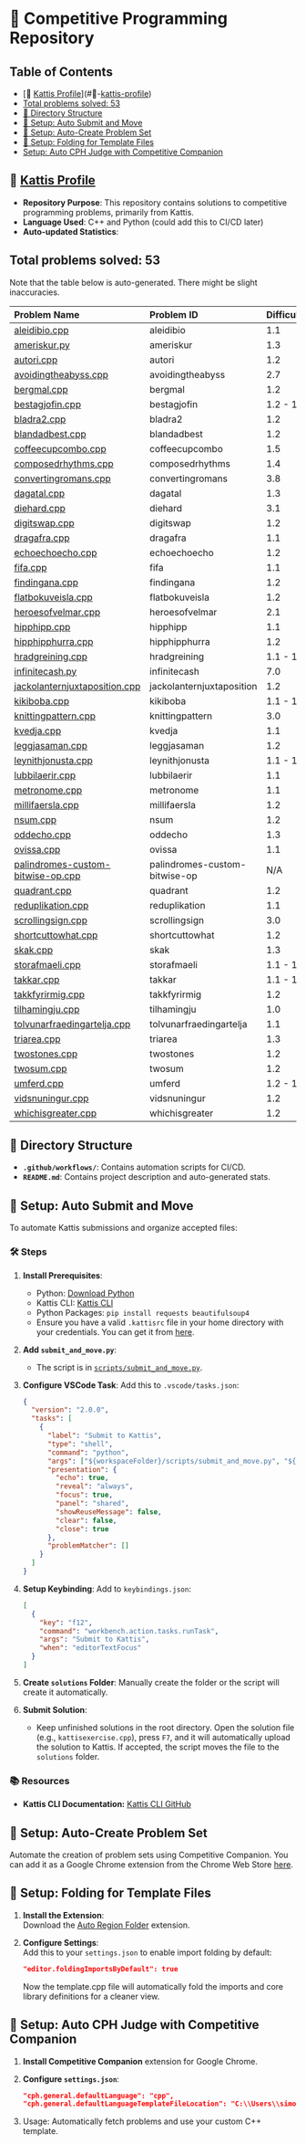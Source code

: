 # 🌟 Competitive Programming Repository

<!-- START_TABLE_OF_CONTENTS -->
## Table of Contents
- [🔗 [Kattis Profile](https://open.kattis.com/users/simon-winther-albertsen)](#🔗-[kattis-profile](https//open.kattis.com/users/simon-winther-albertsen))
- [Total problems solved: 53](#total-problems-solved-53)
- [📂 Directory Structure](#📂-directory-structure)
- [🔧 Setup: Auto Submit and Move](#🔧-setup-auto-submit-and-move)
- [🔧 Setup: Auto-Create Problem Set](#🔧-setup-auto-create-problem-set)
- [🔧 Setup: Folding for Template Files](#🔧-setup-folding-for-template-files)
- [Setup: Auto CPH Judge with Competitive Companion](#setup-auto-cph-judge-with-competitive-companion)
<!-- END_TABLE_OF_CONTENTS -->

## 🔗 [Kattis Profile](https://open.kattis.com/users/simon-winther-albertsen)

- **Repository Purpose**: This repository contains solutions to competitive programming problems, primarily from Kattis.
- **Language Used**: C++ and Python (could add this to CI/CD later)
- **Auto-updated Statistics**:

<!-- START_SOLVED_STATS -->
## Total problems solved: 53

Note that the table below is auto-generated. There might be slight inaccuracies.

| Problem Name                                                                                        | Problem ID                    | Difficulty | Languages                                                                                                                                           |
| :-------------------------------------------------------------------------------------------------- | :---------------------------- | :--------- | :-------------------------------------------------------------------------------------------------------------------------------------------------- |
| [aleidibio.cpp](https://open.kattis.com/problems/aleidibio)                                         | aleidibio                     | 1.1        | [![cpp](https://github.com/abrahamcalf/programming-languages-logos/blob/master/src/cpp/cpp_24x24.png)](solutions/aleidibio.cpp)                     |
| [ameriskur.py](https://open.kattis.com/problems/ameriskur)                                          | ameriskur                     | 1.3        | [![py](https://github.com/abrahamcalf/programming-languages-logos/blob/master/src/python/python_24x24.png)](solutions/ameriskur.py)                 |
| [autori.cpp](https://open.kattis.com/problems/autori)                                               | autori                        | 1.2        | [![cpp](https://github.com/abrahamcalf/programming-languages-logos/blob/master/src/cpp/cpp_24x24.png)](solutions/autori.cpp)                        |
| [avoidingtheabyss.cpp](https://open.kattis.com/problems/avoidingtheabyss)                           | avoidingtheabyss              | 2.7        | [![cpp](https://github.com/abrahamcalf/programming-languages-logos/blob/master/src/cpp/cpp_24x24.png)](solutions/avoidingtheabyss.cpp)              |
| [bergmal.cpp](https://open.kattis.com/problems/bergmal)                                             | bergmal                       | 1.2        | [![cpp](https://github.com/abrahamcalf/programming-languages-logos/blob/master/src/cpp/cpp_24x24.png)](solutions/bergmal.cpp)                       |
| [bestagjofin.cpp](https://open.kattis.com/problems/bestagjofin)                                     | bestagjofin                   | 1.2 - 1.3  | [![cpp](https://github.com/abrahamcalf/programming-languages-logos/blob/master/src/cpp/cpp_24x24.png)](solutions/bestagjofin.cpp)                   |
| [bladra2.cpp](https://open.kattis.com/problems/bladra2)                                             | bladra2                       | 1.2        | [![cpp](https://github.com/abrahamcalf/programming-languages-logos/blob/master/src/cpp/cpp_24x24.png)](solutions/bladra2.cpp)                       |
| [blandadbest.cpp](https://open.kattis.com/problems/blandadbest)                                     | blandadbest                   | 1.2        | [![cpp](https://github.com/abrahamcalf/programming-languages-logos/blob/master/src/cpp/cpp_24x24.png)](solutions/blandadbest.cpp)                   |
| [coffeecupcombo.cpp](https://open.kattis.com/problems/coffeecupcombo)                               | coffeecupcombo                | 1.5        | [![cpp](https://github.com/abrahamcalf/programming-languages-logos/blob/master/src/cpp/cpp_24x24.png)](solutions/coffeecupcombo.cpp)                |
| [composedrhythms.cpp](https://open.kattis.com/problems/composedrhythms)                             | composedrhythms               | 1.4        | [![cpp](https://github.com/abrahamcalf/programming-languages-logos/blob/master/src/cpp/cpp_24x24.png)](solutions/composedrhythms.cpp)               |
| [convertingromans.cpp](https://open.kattis.com/problems/convertingromans)                           | convertingromans              | 3.8        | [![cpp](https://github.com/abrahamcalf/programming-languages-logos/blob/master/src/cpp/cpp_24x24.png)](solutions/convertingromans.cpp)              |
| [dagatal.cpp](https://open.kattis.com/problems/dagatal)                                             | dagatal                       | 1.3        | [![cpp](https://github.com/abrahamcalf/programming-languages-logos/blob/master/src/cpp/cpp_24x24.png)](solutions/dagatal.cpp)                       |
| [diehard.cpp](https://open.kattis.com/problems/diehard)                                             | diehard                       | 3.1        | [![cpp](https://github.com/abrahamcalf/programming-languages-logos/blob/master/src/cpp/cpp_24x24.png)](solutions/diehard.cpp)                       |
| [digitswap.cpp](https://open.kattis.com/problems/digitswap)                                         | digitswap                     | 1.2        | [![cpp](https://github.com/abrahamcalf/programming-languages-logos/blob/master/src/cpp/cpp_24x24.png)](solutions/digitswap.cpp)                     |
| [dragafra.cpp](https://open.kattis.com/problems/dragafra)                                           | dragafra                      | 1.1        | [![cpp](https://github.com/abrahamcalf/programming-languages-logos/blob/master/src/cpp/cpp_24x24.png)](solutions/dragafra.cpp)                      |
| [echoechoecho.cpp](https://open.kattis.com/problems/echoechoecho)                                   | echoechoecho                  | 1.2        | [![cpp](https://github.com/abrahamcalf/programming-languages-logos/blob/master/src/cpp/cpp_24x24.png)](solutions/echoechoecho.cpp)                  |
| [fifa.cpp](https://open.kattis.com/problems/fifa)                                                   | fifa                          | 1.1        | [![cpp](https://github.com/abrahamcalf/programming-languages-logos/blob/master/src/cpp/cpp_24x24.png)](solutions/fifa.cpp)                          |
| [findingana.cpp](https://open.kattis.com/problems/findingana)                                       | findingana                    | 1.2        | [![cpp](https://github.com/abrahamcalf/programming-languages-logos/blob/master/src/cpp/cpp_24x24.png)](solutions/findingana.cpp)                    |
| [flatbokuveisla.cpp](https://open.kattis.com/problems/flatbokuveisla)                               | flatbokuveisla                | 1.2        | [![cpp](https://github.com/abrahamcalf/programming-languages-logos/blob/master/src/cpp/cpp_24x24.png)](solutions/flatbokuveisla.cpp)                |
| [heroesofvelmar.cpp](https://open.kattis.com/problems/heroesofvelmar)                               | heroesofvelmar                | 2.1        | [![cpp](https://github.com/abrahamcalf/programming-languages-logos/blob/master/src/cpp/cpp_24x24.png)](solutions/heroesofvelmar.cpp)                |
| [hipphipp.cpp](https://open.kattis.com/problems/hipphipp)                                           | hipphipp                      | 1.1        | [![cpp](https://github.com/abrahamcalf/programming-languages-logos/blob/master/src/cpp/cpp_24x24.png)](solutions/hipphipp.cpp)                      |
| [hipphipphurra.cpp](https://open.kattis.com/problems/hipphipphurra)                                 | hipphipphurra                 | 1.2        | [![cpp](https://github.com/abrahamcalf/programming-languages-logos/blob/master/src/cpp/cpp_24x24.png)](solutions/hipphipphurra.cpp)                 |
| [hradgreining.cpp](https://open.kattis.com/problems/hradgreining)                                   | hradgreining                  | 1.1 - 1.2  | [![cpp](https://github.com/abrahamcalf/programming-languages-logos/blob/master/src/cpp/cpp_24x24.png)](solutions/hradgreining.cpp)                  |
| [infinitecash.py](https://open.kattis.com/problems/infinitecash)                                    | infinitecash                  | 7.0        | [![py](https://github.com/abrahamcalf/programming-languages-logos/blob/master/src/python/python_24x24.png)](solutions/infinitecash.py)              |
| [jackolanternjuxtaposition.cpp](https://open.kattis.com/problems/jackolanternjuxtaposition)         | jackolanternjuxtaposition     | 1.2        | [![cpp](https://github.com/abrahamcalf/programming-languages-logos/blob/master/src/cpp/cpp_24x24.png)](solutions/jackolanternjuxtaposition.cpp)     |
| [kikiboba.cpp](https://open.kattis.com/problems/kikiboba)                                           | kikiboba                      | 1.1 - 1.3  | [![cpp](https://github.com/abrahamcalf/programming-languages-logos/blob/master/src/cpp/cpp_24x24.png)](solutions/kikiboba.cpp)                      |
| [knittingpattern.cpp](https://open.kattis.com/problems/knittingpattern)                             | knittingpattern               | 3.0        | [![cpp](https://github.com/abrahamcalf/programming-languages-logos/blob/master/src/cpp/cpp_24x24.png)](solutions/knittingpattern.cpp)               |
| [kvedja.cpp](https://open.kattis.com/problems/kvedja)                                               | kvedja                        | 1.1        | [![cpp](https://github.com/abrahamcalf/programming-languages-logos/blob/master/src/cpp/cpp_24x24.png)](solutions/kvedja.cpp)                        |
| [leggjasaman.cpp](https://open.kattis.com/problems/leggjasaman)                                     | leggjasaman                   | 1.2        | [![cpp](https://github.com/abrahamcalf/programming-languages-logos/blob/master/src/cpp/cpp_24x24.png)](solutions/leggjasaman.cpp)                   |
| [leynithjonusta.cpp](https://open.kattis.com/problems/leynithjonusta)                               | leynithjonusta                | 1.1 - 1.3  | [![cpp](https://github.com/abrahamcalf/programming-languages-logos/blob/master/src/cpp/cpp_24x24.png)](solutions/leynithjonusta.cpp)                |
| [lubbilaerir.cpp](https://open.kattis.com/problems/lubbilaerir)                                     | lubbilaerir                   | 1.1        | [![cpp](https://github.com/abrahamcalf/programming-languages-logos/blob/master/src/cpp/cpp_24x24.png)](solutions/lubbilaerir.cpp)                   |
| [metronome.cpp](https://open.kattis.com/problems/metronome)                                         | metronome                     | 1.1        | [![cpp](https://github.com/abrahamcalf/programming-languages-logos/blob/master/src/cpp/cpp_24x24.png)](solutions/metronome.cpp)                     |
| [millifaersla.cpp](https://open.kattis.com/problems/millifaersla)                                   | millifaersla                  | 1.2        | [![cpp](https://github.com/abrahamcalf/programming-languages-logos/blob/master/src/cpp/cpp_24x24.png)](solutions/millifaersla.cpp)                  |
| [nsum.cpp](https://open.kattis.com/problems/nsum)                                                   | nsum                          | 1.2        | [![cpp](https://github.com/abrahamcalf/programming-languages-logos/blob/master/src/cpp/cpp_24x24.png)](solutions/nsum.cpp)                          |
| [oddecho.cpp](https://open.kattis.com/problems/oddecho)                                             | oddecho                       | 1.3        | [![cpp](https://github.com/abrahamcalf/programming-languages-logos/blob/master/src/cpp/cpp_24x24.png)](solutions/oddecho.cpp)                       |
| [ovissa.cpp](https://open.kattis.com/problems/ovissa)                                               | ovissa                        | 1.1        | [![cpp](https://github.com/abrahamcalf/programming-languages-logos/blob/master/src/cpp/cpp_24x24.png)](solutions/ovissa.cpp)                        |
| [palindromes-custom-bitwise-op.cpp](https://open.kattis.com/problems/palindromes-custom-bitwise-op) | palindromes-custom-bitwise-op | N/A        | [![cpp](https://github.com/abrahamcalf/programming-languages-logos/blob/master/src/cpp/cpp_24x24.png)](solutions/palindromes-custom-bitwise-op.cpp) |
| [quadrant.cpp](https://open.kattis.com/problems/quadrant)                                           | quadrant                      | 1.2        | [![cpp](https://github.com/abrahamcalf/programming-languages-logos/blob/master/src/cpp/cpp_24x24.png)](solutions/quadrant.cpp)                      |
| [reduplikation.cpp](https://open.kattis.com/problems/reduplikation)                                 | reduplikation                 | 1.1        | [![cpp](https://github.com/abrahamcalf/programming-languages-logos/blob/master/src/cpp/cpp_24x24.png)](solutions/reduplikation.cpp)                 |
| [scrollingsign.cpp](https://open.kattis.com/problems/scrollingsign)                                 | scrollingsign                 | 3.0        | [![cpp](https://github.com/abrahamcalf/programming-languages-logos/blob/master/src/cpp/cpp_24x24.png)](solutions/scrollingsign.cpp)                 |
| [shortcuttowhat.cpp](https://open.kattis.com/problems/shortcuttowhat)                               | shortcuttowhat                | 1.2        | [![cpp](https://github.com/abrahamcalf/programming-languages-logos/blob/master/src/cpp/cpp_24x24.png)](solutions/shortcuttowhat.cpp)                |
| [skak.cpp](https://open.kattis.com/problems/skak)                                                   | skak                          | 1.3        | [![cpp](https://github.com/abrahamcalf/programming-languages-logos/blob/master/src/cpp/cpp_24x24.png)](solutions/skak.cpp)                          |
| [storafmaeli.cpp](https://open.kattis.com/problems/storafmaeli)                                     | storafmaeli                   | 1.1 - 1.2  | [![cpp](https://github.com/abrahamcalf/programming-languages-logos/blob/master/src/cpp/cpp_24x24.png)](solutions/storafmaeli.cpp)                   |
| [takkar.cpp](https://open.kattis.com/problems/takkar)                                               | takkar                        | 1.1 - 1.2  | [![cpp](https://github.com/abrahamcalf/programming-languages-logos/blob/master/src/cpp/cpp_24x24.png)](solutions/takkar.cpp)                        |
| [takkfyrirmig.cpp](https://open.kattis.com/problems/takkfyrirmig)                                   | takkfyrirmig                  | 1.2        | [![cpp](https://github.com/abrahamcalf/programming-languages-logos/blob/master/src/cpp/cpp_24x24.png)](solutions/takkfyrirmig.cpp)                  |
| [tilhamingju.cpp](https://open.kattis.com/problems/tilhamingju)                                     | tilhamingju                   | 1.0        | [![cpp](https://github.com/abrahamcalf/programming-languages-logos/blob/master/src/cpp/cpp_24x24.png)](solutions/tilhamingju.cpp)                   |
| [tolvunarfraedingartelja.cpp](https://open.kattis.com/problems/tolvunarfraedingartelja)             | tolvunarfraedingartelja       | 1.1        | [![cpp](https://github.com/abrahamcalf/programming-languages-logos/blob/master/src/cpp/cpp_24x24.png)](solutions/tolvunarfraedingartelja.cpp)       |
| [triarea.cpp](https://open.kattis.com/problems/triarea)                                             | triarea                       | 1.3        | [![cpp](https://github.com/abrahamcalf/programming-languages-logos/blob/master/src/cpp/cpp_24x24.png)](solutions/triarea.cpp)                       |
| [twostones.cpp](https://open.kattis.com/problems/twostones)                                         | twostones                     | 1.2        | [![cpp](https://github.com/abrahamcalf/programming-languages-logos/blob/master/src/cpp/cpp_24x24.png)](solutions/twostones.cpp)                     |
| [twosum.cpp](https://open.kattis.com/problems/twosum)                                               | twosum                        | 1.2        | [![cpp](https://github.com/abrahamcalf/programming-languages-logos/blob/master/src/cpp/cpp_24x24.png)](solutions/twosum.cpp)                        |
| [umferd.cpp](https://open.kattis.com/problems/umferd)                                               | umferd                        | 1.2 - 1.3  | [![cpp](https://github.com/abrahamcalf/programming-languages-logos/blob/master/src/cpp/cpp_24x24.png)](solutions/umferd.cpp)                        |
| [vidsnuningur.cpp](https://open.kattis.com/problems/vidsnuningur)                                   | vidsnuningur                  | 1.2        | [![cpp](https://github.com/abrahamcalf/programming-languages-logos/blob/master/src/cpp/cpp_24x24.png)](solutions/vidsnuningur.cpp)                  |
| [whichisgreater.cpp](https://open.kattis.com/problems/whichisgreater)                               | whichisgreater                | 1.2        | [![cpp](https://github.com/abrahamcalf/programming-languages-logos/blob/master/src/cpp/cpp_24x24.png)](solutions/whichisgreater.cpp)                |

<!-- END_SOLVED_STATS -->

## 📂 Directory Structure

- **`.github/workflows/`**: Contains automation scripts for CI/CD.
- **`README.md`**: Contains project description and auto-generated stats.

## 🔧 Setup: Auto Submit and Move

To automate Kattis submissions and organize accepted files:

### 🛠️ Steps

1. **Install Prerequisites**:

   - Python: [Download Python](https://www.python.org/downloads/)
   - Kattis CLI: [Kattis CLI](https://github.com/kattis/kattis-cli)
   - Python Packages: `pip install requests beautifulsoup4`
   - Ensure you have a valid `.kattisrc` file in your home directory with your credentials. You can get it from [here](https://open.kattis.com/info/submit).

2. **Add `submit_and_move.py`**:

   - The script is in [`scripts/submit_and_move.py`](https://github.com/simonsejse/competitive_programming/blob/main/scripts/submit_and_move.py).

3. **Configure VSCode Task**:
   Add this to `.vscode/tasks.json`:

   ```json
   {
     "version": "2.0.0",
     "tasks": [
       {
         "label": "Submit to Kattis",
         "type": "shell",
         "command": "python",
         "args": ["${workspaceFolder}/scripts/submit_and_move.py", "${file}"],
         "presentation": {
           "echo": true,
           "reveal": "always",
           "focus": true,
           "panel": "shared",
           "showReuseMessage": false,
           "clear": false,
           "close": true
         },
         "problemMatcher": []
       }
     ]
   }
   ```

4. **Setup Keybinding**:
   Add to `keybindings.json`:

   ```json
   [
     {
       "key": "f12",
       "command": "workbench.action.tasks.runTask",
       "args": "Submit to Kattis",
       "when": "editorTextFocus"
     }
   ]
   ```

5. **Create `solutions` Folder**:
   Manually create the folder or the script will create it automatically.

6. **Submit Solution**:
   - Keep unfinished solutions in the root directory. Open the solution file (e.g., `kattisexercise.cpp`), press `F7`, and it will automatically upload the solution to Kattis. If accepted, the script moves the file to the `solutions` folder.

### 📚 Resources

- **Kattis CLI Documentation:** [Kattis CLI GitHub](https://github.com/kattis/kattis-cli)

## 🔧 Setup: Auto-Create Problem Set

Automate the creation of problem sets using Competitive Companion. You can add it as a Google Chrome extension from the Chrome Web Store [here](https://chromewebstore.google.com/detail/competitive-companion/cjnmckjndlpiamhfimnnjmnckgghkjbl).

## 🔧 Setup: Folding for Template Files

1. **Install the Extension**:  
   Download the [Auto Region Folder](https://marketplace.visualstudio.com/items?itemName=DNEK.auto-region-folder) extension.

2. **Configure Settings**:  
    Add this to your `settings.json` to enable import folding by default:

   ```json
   "editor.foldingImportsByDefault": true
   ```

   Now the template.cpp file will automatically fold the imports and core library definitions for a cleaner view.

## 🔧 Setup: Auto CPH Judge with Competitive Companion

1. **Install Competitive Companion** extension for Google Chrome.
2. **Configure `settings.json`**:

   ```json
   "cph.general.defaultLanguage": "cpp",
   "cph.general.defaultLanguageTemplateFileLocation": "C:\\Users\\simon\\dev\\GitHub\\competetive-programming\\templates\\template.cpp"
   ```

3. Usage:
   Automatically fetch problems and use your custom C++ template.
